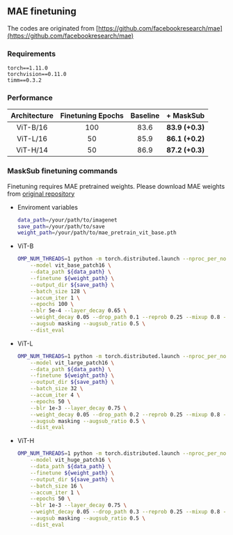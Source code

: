 ## MAE finetuning

The codes are originated from [https://github.com/facebookresearch/mae](https://github.com/facebookresearch/mae)


### Requirements
```angular2html
torch==1.11.0
torchvision==0.11.0
timm==0.3.2
```

### Performance

| Architecture | Finetuning Epochs | Baseline |    + MaskSub    |
|:------------:|:-----------------:|:--------:|:---------------:|
| ViT-B/16     | 100               | 83.6     | **83.9 (+0.3)** |
| ViT-L/16     | 50                | 85.9     | **86.1 (+0.2)** |
| ViT-H/14     | 50                | 86.9     | **87.2 (+0.3)** |

### MaskSub finetuning commands

Finetuning requires MAE pretrained weights. Please download MAE weights from [original repository](https://github.com/facebookresearch/mae)

- Enviroment variables
  ```bash
  data_path=/your/path/to/imagenet
  save_path=/your/path/to/save
  weight_path=/your/path/to/mae_pretrain_vit_base.pth
  ```
- ViT-B
  ```bash
  OMP_NUM_THREADS=1 python -m torch.distributed.launch --nproc_per_node=8 --nnodes=1 main_finetune.py \
      --model vit_base_patch16 \
      --data_path ${data_path} \
      --finetune ${weight_path} \
      --output_dir ${save_path} \
      --batch_size 128 \
      --accum_iter 1 \
      --epochs 100 \
      --blr 5e-4 --layer_decay 0.65 \
      --weight_decay 0.05 --drop_path 0.1 --reprob 0.25 --mixup 0.8 --cutmix 1.0 \
      --augsub masking --augsub_ratio 0.5 \
      --dist_eval 
  ```

- ViT-L
  ```bash
  OMP_NUM_THREADS=1 python -m torch.distributed.launch --nproc_per_node=8 --nnodes=1 main_finetune.py \
      --model vit_large_patch16 \
      --data_path ${data_path} \
      --finetune ${weight_path} \
      --output_dir ${save_path} \
      --batch_size 32 \
      --accum_iter 4 \
      --epochs 50 \
      --blr 1e-3 --layer_decay 0.75 \
      --weight_decay 0.05 --drop_path 0.2 --reprob 0.25 --mixup 0.8 --cutmix 1.0 \
      --augsub masking --augsub_ratio 0.5 \
      --dist_eval 
  ```

- ViT-H
  ```bash
  OMP_NUM_THREADS=1 python -m torch.distributed.launch --nproc_per_node=8 --nnodes=8 --use_env main_finetune.py \
      --model vit_huge_patch16 \
      --data_path ${data_path} \
      --finetune ${weight_path} \
      --output_dir ${save_path} \
      --batch_size 16 \
      --accum_iter 1 \
      --epochs 50 \
      --blr 1e-3 --layer_decay 0.75 \
      --weight_decay 0.05 --drop_path 0.3 --reprob 0.25 --mixup 0.8 --cutmix 1.0 \
      --augsub masking --augsub_ratio 0.5 \
      --dist_eval 
  ```
